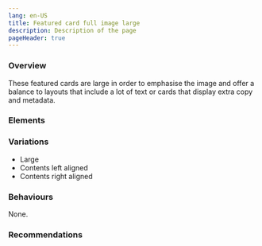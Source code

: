 ```yaml
---
lang: en-US
title: Featured card full image large
description: Description of the page
pageHeader: true
---
```


### Overview
These featured cards are large in order to emphasise the image and offer a balance to layouts that include a lot of text or cards that display extra copy and metadata.

### Elements
<PreviewImage :image="$withBase('/images/featured-full-lg.png')" :contents="[{ x: 0, y: 0, title: 'Image', text: 'Featured card full image lg image' }, { x: 34, y: 59, title: 'Title', text: 'Featured card full image lg title' }, { x: 34, y: 59, title: 'Summary', text: 'Featured card full image lg summary'}, { x: 17, y: 81, title: 'Link arrow', text: 'Featured card full image lg link arrow'}, { x: 3, y: 51, title: 'Date (optional)', text: 'Featured card full image lg date'}]">
<template #code>
<CodeGroup>
  <CodeGroupItem title="HTML">

```html
<a href="#" class="card event-card" style="background-image: url('/images/cards-sample-2.png');">
    <div class="card-body">
        <h5 class="card-subtitle">14 Feb 2022</h5>
        <div class="card-title">
            <span>Dark Energy Survey Evolves or a longer title with three lines</span>
            <span v-html="linkArrowRight"></span>
        </div>
    </div>
    <div class="card-summary">
        <p>Lorem ipsum dolor sit amet, consectetur adipiscing elit. Faucibus amet, duis nisl facilisi. Cursus massa diam volutpat vitae vulputate tellus nibh. Faucibus amet, duis nisl facilisi. Cursus massa diam volutpat vitae vulputate tellus nibh.</p>
    </div>
</a>
```

  </CodeGroupItem>
</CodeGroup>
</template>
</PreviewImage>

### Variations
<div>
    <ul>
        <li>Large</li>
        <li>Contents left aligned</li>
        <li>Contents right aligned</li>
    </ul>
</div>

### Behaviours
None.

### Recommendations